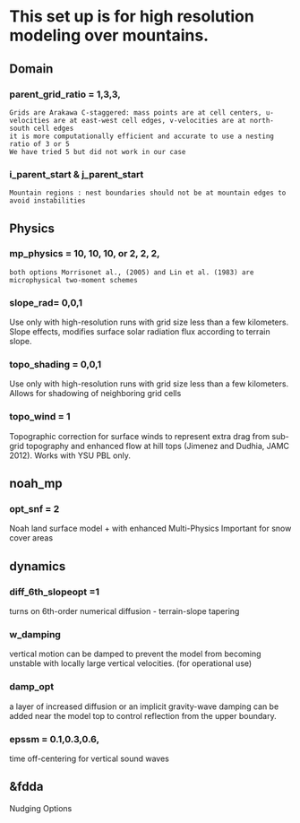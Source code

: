 # This set up is for high resolution modeling over mountains.

## Domain

### parent_grid_ratio = 1,3,3, 
    Grids are Arakawa C-staggered: mass points are at cell centers, u-velocities are at east-west cell edges, v-velocities are at north-south cell edges
    it is more computationally efficient and accurate to use a nesting ratio of 3 or 5
    We have tried 5 but did not work in our case
    
### i_parent_start & j_parent_start
    Mountain regions : nest boundaries should not be at mountain edges to avoid instabilities

## Physics

### mp_physics  = 10,  10,  10, or 2, 2, 2, 
    both options Morrisonet al., (2005) and Lin et al. (1983) are microphysical two-moment schemes

### slope_rad= 0,0,1 
Use only with high-resolution runs with grid size less than a few kilometers.
Slope effects, modifies surface solar radiation flux according to terrain slope.

### topo_shading = 0,0,1
Use only with high-resolution runs with grid size less than a few kilometers.
Allows for shadowing of neighboring grid cells

### topo_wind = 1
Topographic correction for surface winds to represent extra drag from sub-grid topography and enhanced flow at hill tops (Jimenez and Dudhia, JAMC 2012). Works with YSU PBL only.

## noah_mp 
### opt_snf = 2
Noah land surface model  + with enhanced Multi-Physics 
Important for snow cover areas 

## dynamics
### diff_6th_slopeopt =1
turns on 6th-order numerical diffusion - terrain-slope tapering
### w_damping   
vertical motion can be damped to prevent the model from becoming unstable with locally large vertical velocities. (for operational use)
### damp_opt                  
a layer of increased diffusion or an implicit gravity-wave damping can be added near the model top to control reflection from the upper boundary.
### epssm = 0.1,0.3,0.6,
time off-centering for vertical sound waves

## &fdda
Nudging Options
